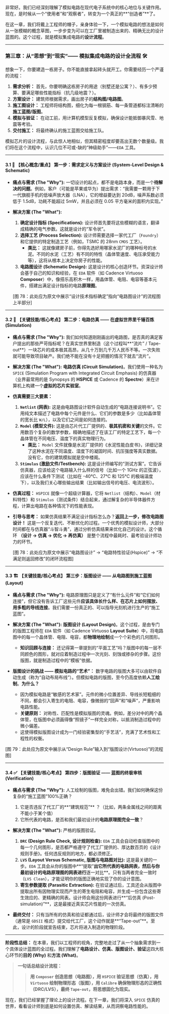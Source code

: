 非常好。我们已经深刻理解了模拟电路在现代电子系统中的核心地位与关键作用。现在，是时候从一个“使用者”和“观察者”，转变为一个真正的**“创造者”**了。

在这一章，我们将戴上工程师的帽子，亲身体验一下，一个模拟电路的想法是如何从一张模糊的概念草图，一步步变为可以在工厂里被制造出来的、精确无比的设计蓝图的。这个过程，就是模拟集成电路的**设计流程**。

---

### **第三章：从“思想”到“现实”—— 模拟集成电路的设计全流程 🛠️**

想象一下，你要建造一栋房子。你不能直接拿起砖头就开工。你需要经历一个严谨的流程：
1.  **需求分析：** 首先，你要明确这栋房子的用途（别墅还是公寓？）、有多少预算、要满足哪些性能指标（抗几级地震？）。
2.  **方案设计：** 建筑师根据需求，画出房子的**结构图/电路图**。
3.  **施工图设计：** 工程师将结构图，细化为每一根钢筋、每一条管道都标注清晰的**施工蓝图/版图**。
4.  **模拟与验证：** 在动工前，用计算机模型反复模拟，确保设计能抵御暴风雪、地震等考验。
5.  **交付施工：** 将最终确认的施工蓝图交给施工队。

模拟芯片的设计流程，与此惊人地相似，但其精密程度却要高出无数个数量级。我们将在这个流程中，认识几位不可或-缺的“神级助手”——`EDA` 工具。

---

#### **3.1 🎯 【核心概念/重点】 第一步：需求定义与方案设计 (System-Level Design & Schematic)**

*   **痛点与需求 (The "Why"):** 一切设计的起点，都不是电路本身，而是一个**待解决的问题**。例如，客户（可能是苹果或华为）提出需求：“我需要一颗用于下一代旗舰手机的低噪声放大器（LNA），它的增益要达到 20dB，噪声系数必须低于 1.5dB，功耗不能超过 5mW，并且必须在 0.05 平方毫米的面积内实现。”

*   **解决方案 (The "What"):**
    1.  **确定设计指标 (Specifications):** 设计师首先要将这些模糊的语言，翻译成精确的电气参数。这就是设计的“军令状”。
    2.  **选择工艺 (Process Selection):** 设计师需要选择一家代工厂（`Foundry`）和它提供的特定制造工艺（例如，TSMC 的 28nm `CMOS` 工艺）。
        *   **类比：** 这就像建房子前，你得先选好用哪家水泥厂的哪种标号的水泥。不同的水泥（工艺）有不同的特性（晶体管速度、电压承受能力等），这将从根本上决定你房子的性能。
    3.  **电路图设计 (Schematic Design):** 这是设计的核心创造环节。资深设计师会基于自己的知识和经验，在 `EDA` 软件（如 Cadence Virtuoso **Composer**）中，像搭乐高积木一样，用晶体管、电阻、电容等基本元件，搭建出满足设计指标的电路**原理图**。

    [图 78：此处应为原文中展示“设计技术指标确定”指向“电路图设计”的流程图上半部分]

---

#### **3.2 🔬 【关键技能/核心考点】 第二步：电路仿真 —— 在虚拟世界里千锤百炼 (Simulation)**

*   **痛点与需求 (The "Why"):** 我们如何知道刚刚画出的电路图，是否真的满足客户提出的那些严苛指标呢？在真实世界里制造（这个过程叫**“流片” / Tape-out**）一块芯片的成本极其高昂，从几十万到几千万人民币不等。一次失败就可能导致项目破产。我们绝不能在没有十足把握的情况下就去“流片”。

*   **解决方案 (The "What"):** **电路仿真 (Circuit Simulation)**。我们使用一种名为 `SPICE` (Simulation Program with Integrated Circuit Emphasis) 的仿真器（业界最常用的是 Synopsys 的 **HSPICE** 或 Cadence 的 **Spectre**）来在计算机上构建一个**虚拟的芯片实验室**。

*   **仿真需要三大要素：**
    1.  **`Netlist` (网表):** 这是由电路图设计软件自动生成的“电路连接说明书”。它用纯文本描述了电路中每个元件是什么、它们的参数是多少（比如晶体管的宽长比 `W/L`），以及它们之间是如何连接的。
    2.  **`Model` (模型文件):** 这是由芯片代工厂提供的、**极其机密和关键**的文件。它用数百个复杂的数学参数，精确地描述了在该工厂的特定工艺下，每一个晶体管在不同电压、温度下的真实物理行为。
        *   **类比：** `Model` 文件就像是水泥厂提供的《水泥性能白皮书》，详细记录了这种水泥在不同温度、湿度下的凝固时间、抗压强度等真实数据。没有它，你的建筑模拟就是空中楼阁。
    3.  **`Stimulus` (激励文件/Testbench):** 这是设计师编写的“测试方案”。它告诉仿真器，应该给这个电路输入什么样的信号（比如一个 1GHz 的正弦波），应该在什么条件下测试（比如在 -40℃、27℃ 和 125℃ 的极端温度下），以及我们关心哪些输出结果（比如输出信号的电压、电流波形）。

*   **仿真过程：** `HSPICE` 就像一个超级计算器，它将 `Netlist`（结构）、`Model`（材料特性）和 `Stimulus`（测试条件）结合起来，通过解复杂的半导体器件方程，计算出电路在各种情况下的性能表现。

*   **引导与思考：** 如果仿真结果不满足设计指标怎么办？**返回上一步，修改电路图设计！** 这是一个反复迭代、不断优化的过程。一个优秀的模拟设计师，大部分时间都在与仿真器“斗智斗勇”，通过分析仿真结果来优化自己的设计。这个循环 **（设计 → 仿真 → 优化 → 再仿真）** 是整个流程中最耗时、最考验设计师功力的环节。

    [图 78：此处应为原文中展示“电路图设计” -> “电路特性验证(Hspice)” -> “不满足则返回修改”的闭环流程图]

---

#### **3.3 🏗️ 【关键技能/核心考点】 第三步：版图设计 —— 从电路图到施工蓝图 (Layout)**

*   **痛点与需求 (The "Why"):** 电路原理图只是定义了“有什么元件”和“它们如何连接”，但它没有告诉工厂这些元件**应该具体长什么样、在芯片上如何摆放、用多粗的导线连接**。我们需要一份真正的、可以指导光刻机进行生产的“施工蓝图”。

*   **解决方案 (The "What"):** **版图设计 (Layout Design)**。这个过程，是由专门的版图工程师在 `EDA` 软件（如 Cadence Virtuoso **Layout Suite**）中，将电路图中的每一个晶体管、电阻、电容，都**物理地绘制**成一个个彩色的几何图形。
    *   **知识回顾与连接：** 还记得第一章提到的“平面工艺”吗？版图中的每一层不同颜色的图形，就对应着制造过程中一次光刻、刻蚀或掺杂的步骤。这份版图，就是制造过程中的“模板”依据。

*   **版图设计的挑战 —— 模拟电路的“艺术”：**
    数字电路的版图大多可以由软件自动生成（称为“自动布局布线”）。但模拟电路的版图，至今仍高度依赖**人工绘制**。**为什么？**
    *   因为模拟电路是“敏感的艺术家”。元件的微小位置差异、导线长短粗细的不同，都会引入寄生的电阻、电容，像微弱的“回声”和“噪声”，严重影响电路性能。
    *   **关键原则：** 对称性、匹配性是模拟版图的灵魂。例如，差分对中的两个晶体管，在版图中必须画得像“照镜子”一样完全对称，以抵消制造过程中的微小偏差。
    *   这使得模拟版图设计成为一门经验密集型的“手艺活”，充满了艺术性和工程性的权衡。

[图 79：此处应为原文中展示从“Design Rule”输入到“版图设计(Virtuoso)”的流程图]

---

#### **3.4 ✅ 【关键技能/核心考点】 第四步：版图验证 —— 蓝图的终极审核 (Verification)**

*   **痛点与需求 (The "Why"):** 人工绘制的版图，难免会出错。我们如何确保这份复杂的“施工蓝图”100%正确？
    1.  它是否违反了代工厂的**“建筑规范”** ？（比如，两条金属线之间的距离不能小于某个值）
    2.  它所代表的电路，是否和我们最初设计的**电路原理图完全一致**？

*   **解决方案 (The "What"):** 严格的版图验证。
    1.  **`DRC` (Design Rule Check, 设计规则检查):** `EDA` 工具会自动检查版图中的每一个几何图形，是否都严格遵守了代工厂提供的、厚达数百页的《设计规则手册》。任何违反规则的地方，都必须修正。
    2.  **`LVS` (Layout Versus Schematic, 版图与电路图对比):** 这是最关键的一步。`EDA` 工具会从你的版图中**“提取”**出它所代表的电路网表，然后与你最初设计的电路原理图的网表进行**逐一对比**。只有当两者完全一致时（`LVS Clean`），才能证明你的版图正确地实现了你的设计意图。
    3.  **寄生参数提取 (Parasitic Extraction):** 在验证通过后，工具还会从版图中提取出所有因物理实现而产生的寄生电阻和电容，并生成一份包含这些寄生效应的、更精确的网表。设计师会用这份网表进行**“后仿真 (Post-simulation)”**，这是最接近真实芯片性能的一次仿真。

*   **最终交付：** 只有当所有的仿真和验证都通过后，设计师才会将最终的版图文件（通常是 `GDSII` 格式）提交给代工厂，这个动作就是**“Tape-out”**。至此，设计的阶段就宣告结束，芯片将进入制造的物理阶段。

---

**阶段性总结：**
在本章，我们以工程师的视角，完整地走过了从一个抽象需求到一个具体设计蓝图的全过程。我们理解了**电路设计、仿真、版图设计、验证**这四大核心环节的**目的 (Why)** 和**方法 (What)**。

> **一句话总结设计流程：**
>
> > **用 `Composer` 创造思想（电路图），用 `HSPICE` 验证思想（仿真），用 `Virtuoso` 绘制物理形态（版图），用 `Calibre` 确保物理形态的正确性（DRC/LVS），最终 `Tape-out`，将思想固化为现实。**

现在，我们已经掌握了理论上的设计流程。在下一章，我们将深入 `SPICE` 仿真的世界，看看设计师到底是如何设置仿真、解读结果，从而洞察电路性能的。